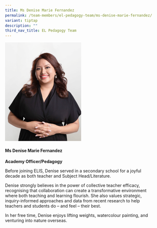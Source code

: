```yaml
---
title: Ms Denise Marie Fernandez
permalink: /team-members/el-pedagogy-team/ms-denise-marie-fernandez/
variant: tiptap
description: ""
third_nav_title: EL Pedagogy Team
---
```

<p></p>
<div class="isomer-image-wrapper">
<img style="width: 50%;" height="auto" width="100%" alt="" src="/images/Denise_Portrait.png">
</div>
<h4><strong>Ms Denise Marie Fernandez</strong></h4>
<p><strong>Academy Officer/Pedagogy</strong>
</p>
<p>Before joining ELIS, Denise served in a secondary school for a joyful
decade as both teacher and Subject Head/Literature.</p>
<p>Denise strongly believes in the power of collective teacher efficacy,
recognising that collaboration can create a transformative environment
where both teaching and learning flourish. She also values strategic, inquiry-informed
approaches and data from recent research to help teachers and students
do – and feel – their best.</p>
<p>In her free time, Denise enjoys lifting weights, watercolour painting,
and venturing into nature overseas.</p>